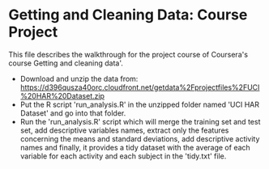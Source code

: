 Getting and Cleaning Data: Course Project
=====================

This file describes the walkthrough for the project course of Coursera's course Getting and cleaning data'.

- Download and unzip the data from: https://d396qusza40orc.cloudfront.net/getdata%2Fprojectfiles%2FUCI%20HAR%20Dataset.zip
- Put the R script 'run_analysis.R' in the unzipped folder named 'UCI HAR Dataset' and go into that folder.
- Run the 'run_analysis.R' script which will merge the training set and test set, add descriptive variables names, extract only the features concerning the means and standard deviations, add descriptive activity names and finally, it provides a tidy dataset with the average of each variable for each activity and each subject in the 'tidy.txt' file.
